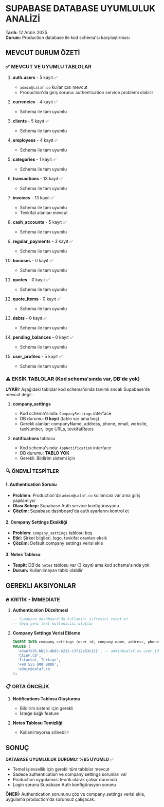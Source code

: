 # SUPABASE DATABASE UYUMLULUK ANALİZİ

**Tarih:** 12 Aralık 2025  
**Durum:** Production database ile kod schema'sı karşılaştırması

## MEVCUT DURUM ÖZETİ

### ✅ MEVCUT VE UYUMLU TABLOLAR

1. **auth.users** - 5 kayıt ✅
   - `admin@calaf.co` kullanıcısı mevcut
   - Production'da giriş sorunu: authentication service problemi olabilir

2. **currencies** - 4 kayıt ✅
   - Schema ile tam uyumlu

3. **clients** - 5 kayıt ✅
   - Schema ile tam uyumlu

4. **employees** - 4 kayıt ✅
   - Schema ile tam uyumlu

5. **categories** - 1 kayıt ✅
   - Schema ile tam uyumlu

6. **transactions** - 13 kayıt ✅
   - Schema ile tam uyumlu

7. **invoices** - 13 kayıt ✅
   - Schema ile tam uyumlu
   - Tevkifat alanları mevcut

8. **cash_accounts** - 5 kayıt ✅
   - Schema ile tam uyumlu

9. **regular_payments** - 3 kayıt ✅
   - Schema ile tam uyumlu

10. **bonuses** - 0 kayıt ✅
    - Schema ile tam uyumlu

11. **quotes** - 0 kayıt ✅
    - Schema ile tam uyumlu

12. **quote_items** - 0 kayıt ✅
    - Schema ile tam uyumlu

13. **debts** - 0 kayıt ✅
    - Schema ile tam uyumlu

14. **pending_balances** - 0 kayıt ✅
    - Schema ile tam uyumlu

15. **user_profiles** - 5 kayıt ✅
    - Schema ile tam uyumlu

### ⚠️ EKSİK TABLOLAR (Kod schema'sında var, DB'de yok)

**UYARI:** Aşağıdaki tablolar kod schema'sında tanımlı ancak Supabase'de mevcut değil:

1. **company_settings**
   - Kod schema'sında: `CompanySettings` interface
   - DB durumu: **0 kayıt** (tablo var ama boş)
   - Gerekli alanlar: companyName, address, phone, email, website, taxNumber, logo URLs, tevkifatRates

2. **notifications** tablosu
   - Kod schema'sında: `AppNotification` interface
   - DB durumu: **TABLO YOK**
   - Gerekli: Bildirim sistemi için

### 🔍 ÖNEMLİ TESPİTLER

#### 1. Authentication Sorunu
- **Problem:** Production'da `admin@calaf.co` kullanıcısı var ama giriş yapılamıyor
- **Olası Sebep:** Supabase Auth service konfigürasyonu
- **Çözüm:** Supabase dashboard'da auth ayarlarını kontrol et

#### 2. Company Settings Eksikliği  
- **Problem:** `company_settings` tablosu boş
- **Etki:** Şirket bilgileri, logo, tevkifat oranları eksik
- **Çözüm:** Default company settings verisi ekle

#### 3. Notes Tablosu
- **Tespit:** DB'de `notes` tablosu var (3 kayıt) ama kod schema'sında yok
- **Durum:** Kullanılmayan tablo olabilir

## GEREKLI AKSIYONLAR

### 🔥 KRİTİK - İMMEDİATE

1. **Authentication Düzeltmesi**
   ```sql
   -- Supabase dashboard'da kullanıcı şifresini reset et
   -- Veya yeni test kullanıcısı oluştur
   ```

2. **Company Settings Verisi Ekleme**
   ```sql
   INSERT INTO company_settings (user_id, company_name, address, phone, email)
   VALUES (
     'a0ae7d95-bb23-4b83-b213-c3712e53c321', -- admin@calaf.co user_id
     'CALAF.CO',
     'İstanbul, Türkiye', 
     '+90 555 000 0000',
     'admin@calaf.co'
   );
   ```

### 📋 ORTA ÖNCELİK

1. **Notifications Tablosu Oluşturma**
   - Bildirim sistemi için gerekli
   - İsteğe bağlı feature

2. **Notes Tablosu Temizliği**
   - Kullanılmıyorsa silinebilir

## SONUÇ

**DATABASE UYUMLULUK DURUMU: %95 UYUMLU** ✅

- Temel işlevsellik için gerekli tüm tablolar mevcut
- Sadece authentication ve company settings sorunları var  
- Production uygulaması teorik olarak çalışır durumda
- Login sorunu Supabase Auth konfigürasyon sorunu

**ÖNERİ:** Authentication sorununu çöz ve company_settings verisi ekle, uygulama production'da sorunsuz çalışacak.
